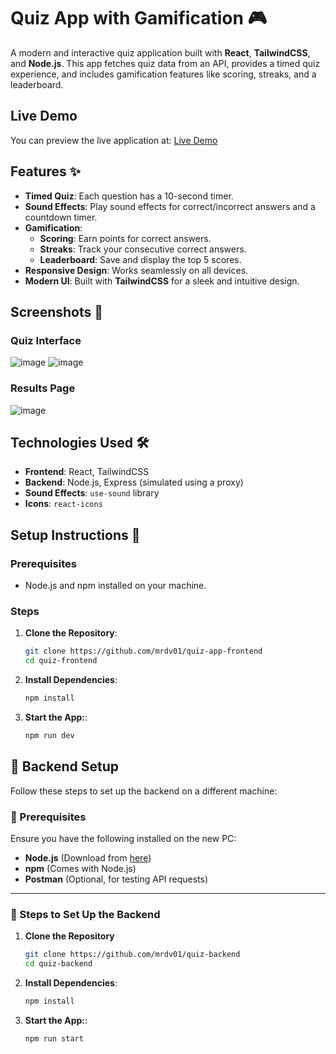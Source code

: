 # Quiz App with Gamification 🎮

A modern and interactive quiz application built with **React**, **TailwindCSS**, and **Node.js**. This app fetches quiz data from an API, provides a timed quiz experience, and includes gamification features like scoring, streaks, and a leaderboard.
## Live Demo
You can preview the live application at: [Live Demo](https://quiz-app-frontend-zmls-git-main-mrdevs-projects-a7590997.vercel.app/)

## Features ✨

- **Timed Quiz**: Each question has a 10-second timer.
- **Sound Effects**: Play sound effects for correct/incorrect answers and a countdown timer.
- **Gamification**:
  - **Scoring**: Earn points for correct answers.
  - **Streaks**: Track your consecutive correct answers.
  - **Leaderboard**: Save and display the top 5 scores.
- **Responsive Design**: Works seamlessly on all devices.
- **Modern UI**: Built with **TailwindCSS** for a sleek and intuitive design.

## Screenshots 📸

### Quiz Interface
![image](https://github.com/user-attachments/assets/de9411ee-275e-4a27-8d48-ee858f7cf860)
![image](https://github.com/user-attachments/assets/abfbe921-2550-4d30-b5a0-6f3f00fe3e7c)




### Results Page
![image](https://github.com/user-attachments/assets/9448ad4e-d1ea-4b2a-b918-45afdd5ab398)


## Technologies Used 🛠️

- **Frontend**: React, TailwindCSS
- **Backend**: Node.js, Express (simulated using a proxy)
- **Sound Effects**: `use-sound` library
- **Icons**: `react-icons`

## Setup Instructions 🚀

### Prerequisites

- Node.js and npm installed on your machine.

### Steps

1. **Clone the Repository**:
   ```bash
   git clone https://github.com/mrdv01/quiz-app-frontend
   cd quiz-frontend
2. **Install Dependencies**:
   ```bash
   npm install
3. **Start the App:**:
   ```bash
   npm run dev
## 🚀 Backend Setup 

Follow these steps to set up the backend on a different machine:

### 📌 Prerequisites  
Ensure you have the following installed on the new PC:  
- **Node.js** (Download from [here](https://nodejs.org/))  
- **npm** (Comes with Node.js)  
- **Postman** (Optional, for testing API requests)

---

### 🔧 Steps to Set Up the Backend

1. **Clone the Repository**  
   ```bash
   git clone https://github.com/mrdv01/quiz-backend
   cd quiz-backend
2. **Install Dependencies**:
   ```bash
   npm install
3. **Start the App:**:
   ```bash
   npm run start
   

